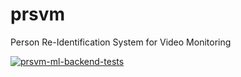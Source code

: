 # prsvm
Person Re-Identification System for Video Monitoring

[![prsvm-ml-backend-tests](https://github.com/M1keZulu/prsvm/actions/workflows/tests.yaml/badge.svg)](https://github.com/M1keZulu/prsvm/actions/workflows/tests.yaml)
